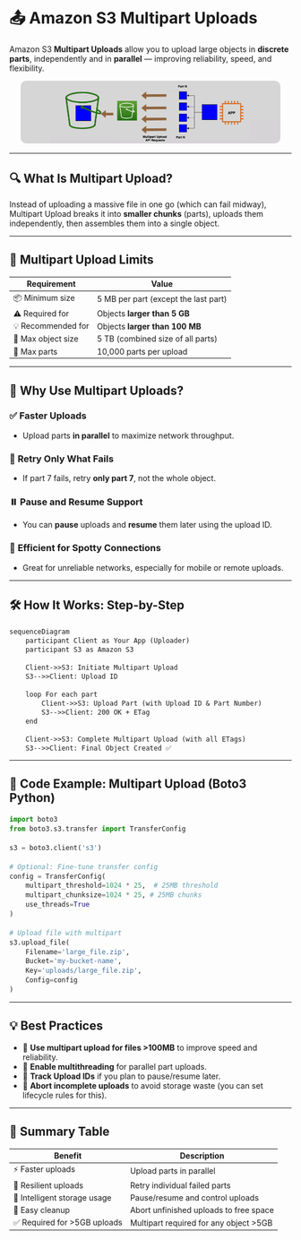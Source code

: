 # 📤 **Amazon S3 Multipart Uploads**

Amazon S3 **Multipart Uploads** allow you to upload large objects in **discrete parts**, independently and in **parallel** — improving reliability, speed, and flexibility.

<div align="center" style="padding: 0 20px;">
  <img src="images/s3-multi-upload.png" style="border-radius: 10px;" alt="s3-multi-upload">
</div>

---

## 🔍 **What Is Multipart Upload?**

Instead of uploading a massive file in one go (which can fail midway), Multipart Upload breaks it into **smaller chunks** (parts), uploads them independently, then assembles them into a single object.

---

## 📏 **Multipart Upload Limits**

| Requirement        | Value                                |
| ------------------ | ------------------------------------ |
| 📦 Minimum size    | 5 MB per part (except the last part) |
| ⚠ Required for     | Objects **larger than 5 GB**         |
| 💡 Recommended for | Objects **larger than 100 MB**       |
| 🛑 Max object size | 5 TB (combined size of all parts)    |
| 🧩 Max parts       | 10,000 parts per upload              |

---

## 🚀 **Why Use Multipart Uploads?**

### ✅ **Faster Uploads**

- Upload parts **in parallel** to maximize network throughput.

### 🔁 **Retry Only What Fails**

- If part 7 fails, retry **only part 7**, not the whole object.

### ⏸️ **Pause and Resume Support**

- You can **pause** uploads and **resume** them later using the upload ID.

### 💾 **Efficient for Spotty Connections**

- Great for unreliable networks, especially for mobile or remote uploads.

---

## 🛠️ **How It Works: Step-by-Step**

```mermaid
sequenceDiagram
    participant Client as Your App (Uploader)
    participant S3 as Amazon S3

    Client->>S3: Initiate Multipart Upload
    S3-->>Client: Upload ID

    loop For each part
        Client->>S3: Upload Part (with Upload ID & Part Number)
        S3-->>Client: 200 OK + ETag
    end

    Client->>S3: Complete Multipart Upload (with all ETags)
    S3-->>Client: Final Object Created ✅
```

---

## 🧪 **Code Example: Multipart Upload (Boto3 Python)**

```python
import boto3
from boto3.s3.transfer import TransferConfig

s3 = boto3.client('s3')

# Optional: Fine-tune transfer config
config = TransferConfig(
    multipart_threshold=1024 * 25,  # 25MB threshold
    multipart_chunksize=1024 * 25, # 25MB chunks
    use_threads=True
)

# Upload file with multipart
s3.upload_file(
    Filename='large_file.zip',
    Bucket='my-bucket-name',
    Key='uploads/large_file.zip',
    Config=config
)
```

---

## 💡 **Best Practices**

- 📁 **Use multipart upload for files >100MB** to improve speed and reliability.
- 🧵 **Enable multithreading** for parallel part uploads.
- 🧠 **Track Upload IDs** if you plan to pause/resume later.
- 🧹 **Abort incomplete uploads** to avoid storage waste (you can set lifecycle rules for this).

---

## 📌 Summary Table

| Benefit                      | Description                            |
| ---------------------------- | -------------------------------------- |
| ⚡ Faster uploads            | Upload parts in parallel               |
| 💪 Resilient uploads         | Retry individual failed parts          |
| 🧠 Intelligent storage usage | Pause/resume and control uploads       |
| 🧹 Easy cleanup              | Abort unfinished uploads to free space |
| ✅ Required for >5GB uploads | Multipart required for any object >5GB |
